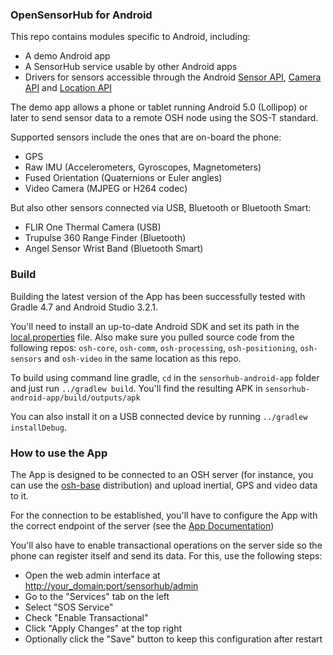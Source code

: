 ### OpenSensorHub for Android

This repo contains modules specific to Android, including:

- A demo Android app
- A SensorHub service usable by other Android apps
- Drivers for sensors accessible through the Android 
  [Sensor API](http://developer.android.com/guide/topics/sensors/sensors_overview.html),
  [Camera API](http://developer.android.com/guide/topics/media/camera.html) and
  [Location API](http://developer.android.com/guide/topics/location/index.html)
  
The demo app allows a phone or tablet running Android 5.0 (Lollipop) or later to send sensor data to a remote OSH node using the SOS-T standard.

Supported sensors include the ones that are on-board the phone:
- GPS
- Raw IMU (Accelerometers, Gyroscopes, Magnetometers)
- Fused Orientation (Quaternions or Euler angles)
- Video Camera (MJPEG or H264 codec)

But also other sensors connected via USB, Bluetooth or Bluetooth Smart:
- FLIR One Thermal Camera (USB)
- Trupulse 360 Range Finder (Bluetooth)
- Angel Sensor Wrist Band (Bluetooth Smart)


### Build

Building the latest version of the App has been successfully tested with Gradle 4.7 and Android Studio 3.2.1.

You'll need to install an up-to-date Android SDK and set its path in the [local.properties](local.properties) file. Also make sure you pulled source code from the following repos: `osh-core`, `osh-comm`, `osh-processing`, `osh-positioning`, `osh-sensors` and `osh-video` in the same location as this repo.

To build using command line gradle, `cd` in the `sensorhub-android-app` folder and just run `../gradlew build`. You'll find the resulting APK in `sensorhub-android-app/build/outputs/apk`

You can also install it on a USB connected device by running `../gradlew installDebug`.


### How to use the App

The App is designed to be connected to an OSH server (for instance, you can use the [osh-base](https://github.com/opensensorhub/osh-distros/tree/master/osh-base) distribution) and upload inertial, GPS and video data to it.

For the connection to be established, you'll have to configure the App with the correct endpoint of the server (see the [App Documentation](http://docs.opensensorhub.org/user/android-app/))

You'll also have to enable transactional operations on the server side so the phone can register itself and send its data. For this, use the following steps:

- Open the web admin interface at <http://your_domain:port/sensorhub/admin>
- Go to the "Services" tab on the left
- Select "SOS Service"
- Check "Enable Transactional"
- Click "Apply Changes" at the top right
- Optionally click the "Save" button to keep this configuration after restart
